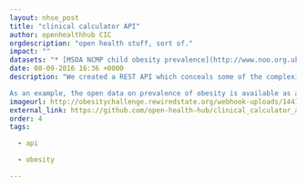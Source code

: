 ```yaml
---
layout: nhse_post
title: "clinical calculator API"
author: openhealthhub CIC
orgdescription: "open health stuff, sort of."
impact: ""
datasets: "* [MSOA NCMP child obesity prevalence](http://www.noo.org.uk/visualisation) NCMP obesity prevalence data for Reception (age 4-5 years) and Year 6 (age 10-11 years) children."
date: 08-09-2016 16:36 +0000
description: "We created a REST API which conceals some of the complexity of open data, by removing some of the need to understand the document structure, geographical jargon, and clinical meaning of the raw open data, and enabling simple access to  relevant portions of the data.

As an example, the open data on prevalence of obesity is available as a large Excel file from http://www.noo.org.uk/visualisation. It's organised by region, by LSOA, and MSOA, and by electoral ward (geographical jargon). We felt that"
imageurl: http://obesitychallenge.rewiredstate.org/webhook-uploads/1441207772961/cc.jpg
external_link: https://github.com/open-health-hub/clinical_calculator_api
order: 4
tags:

  - api

  - obesity

---
```


